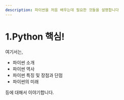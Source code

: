 ```yaml
---
description: 파이썬을 처음 배우는데 필요한 것들을 설명합니다
---
```


# 1.Python 핵심!

여기서는,

* 파이썬 소개
* 파이썬 역사
* 파이썬 특징 및 장점과 단점
* 파이썬의 미래

등에 대해서 이야기합니다.
